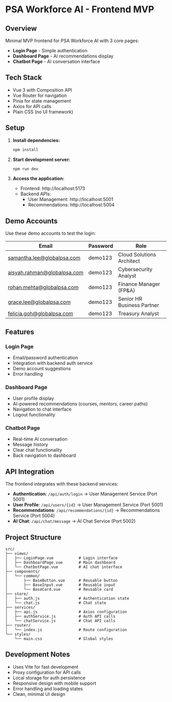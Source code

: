 # PSA Workforce AI - Frontend MVP

## Overview
Minimal MVP frontend for PSA Workforce AI with 3 core pages:
- **Login Page** - Simple authentication
- **Dashboard Page** - AI recommendations display  
- **Chatbot Page** - AI conversation interface

## Tech Stack
- Vue 3 with Composition API
- Vue Router for navigation
- Pinia for state management
- Axios for API calls
- Plain CSS (no UI framework)

## Setup

1. **Install dependencies:**
   ```bash
   npm install
   ```

2. **Start development server:**
   ```bash
   npm run dev
   ```

3. **Access the application:**
   - Frontend: http://localhost:5173
   - Backend APIs: 
     - User Management: http://localhost:5001
     - Recommendations: http://localhost:5004

## Demo Accounts

Use these demo accounts to test the login:

| Email | Password | Role |
|-------|----------|------|
| samantha.lee@globalpsa.com | demo123 | Cloud Solutions Architect |
| aisyah.rahman@globalpsa.com | demo123 | Cybersecurity Analyst |
| rohan.mehta@globalpsa.com | demo123 | Finance Manager (FP&A) |
| grace.lee@globalpsa.com | demo123 | Senior HR Business Partner |
| felicia.goh@globalpsa.com | demo123 | Treasury Analyst |

## Features

### Login Page
- Email/password authentication
- Integration with backend auth service
- Demo account suggestions
- Error handling

### Dashboard Page  
- User profile display
- AI-powered recommendations (courses, mentors, career paths)
- Navigation to chat interface
- Logout functionality

### Chatbot Page
- Real-time AI conversation
- Message history
- Clear chat functionality
- Back navigation to dashboard

## API Integration

The frontend integrates with these backend services:

- **Authentication**: `/api/auth/login` → User Management Service (Port 5001)
- **User Profile**: `/api/users/{id}` → User Management Service (Port 5001)  
- **Recommendations**: `/api/recommendations/{id}` → Recommendations Service (Port 5004)
- **AI Chat**: `/api/chat/message` → AI Chat Service (Port 5002)

## Project Structure

```
src/
├── views/
│   ├── LoginPage.vue           # Login interface
│   ├── DashboardPage.vue       # Main dashboard
│   └── ChatbotPage.vue         # AI chat interface
├── components/
│   └── common/
│       ├── BaseButton.vue      # Reusable button
│       ├── BaseInput.vue       # Reusable input
│       └── BaseCard.vue        # Reusable card
├── store/
│   ├── auth.js                 # Authentication state
│   └── chat.js                 # Chat state
├── services/
│   ├── api.js                  # Axios configuration
│   ├── authService.js          # Auth API calls
│   └── chatService.js          # Chat API calls
├── router/
│   └── index.js                # Route configuration
└── styles/
    └── main.css                # Global styles
```

## Development Notes

- Uses Vite for fast development
- Proxy configuration for API calls
- Local storage for auth persistence
- Responsive design with mobile support
- Error handling and loading states
- Clean, minimal UI design
